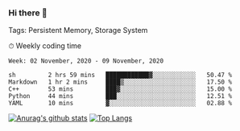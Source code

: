 ### Hi there 👋

Tags: Persistent Memory, Storage System

<!--

[![Anurag's github stats](https://github-readme-stats.vercel.app/api?username=wwyf)](https://github.com/anuraghazra/github-readme-stats)

[![Anurag's github stats](https://github-readme-stats.vercel.app/api?username=wwyf&count_private=true)](https://github.com/anuraghazra/github-readme-stats)


[![Top Langs](https://github-readme-stats.vercel.app/api/top-langs/?username=wwyf&count_private=true&&hide=jupyter%20notebook,html)](https://github.com/anuraghazra/github-readme-stats)



-->


⏱ Weekly coding time

<!--START_SECTION:waka-->
```text
Week: 02 November, 2020 - 09 November, 2020

sh         2 hrs 59 mins   ████████████▓░░░░░░░░░░░░   50.47 % 
Markdown   1 hr 2 mins     ████▒░░░░░░░░░░░░░░░░░░░░   17.50 % 
C++        53 mins         ███▓░░░░░░░░░░░░░░░░░░░░░   15.00 % 
Python     44 mins         ███░░░░░░░░░░░░░░░░░░░░░░   12.51 % 
YAML       10 mins         ▓░░░░░░░░░░░░░░░░░░░░░░░░   02.88 % 
```
<!--END_SECTION:waka-->



[![Anurag's github stats](https://github-readme-stats.vercel.app/api?username=wwyf&count_private=true&show_icons=true&hide_border=true)](https://github.com/anuraghazra/github-readme-stats) [![Top Langs](https://github-readme-stats.vercel.app/api/top-langs/?username=wwyf&count_private=true&hide=jupyter%20notebook,html&langs_count=10&layout=compact&hide_border=true)](https://github.com/anuraghazra/github-readme-stats)

<!--

[![willianrod's wakatime stats](https://github-readme-stats.vercel.app/api/wakatime?username=wwyf)](https://github.com/anuraghazra/github-readme-stats)


-->
